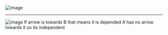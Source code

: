 ![image](https://github.com/user-attachments/assets/397dbdf8-3289-40ac-963c-9bd5738c61c7)

---

![image](https://github.com/user-attachments/assets/c499b91d-0d5a-450d-9a92-181b6e335d95)
If arrow is towards B that means it is depended
A has no arrow towards it so its independent
